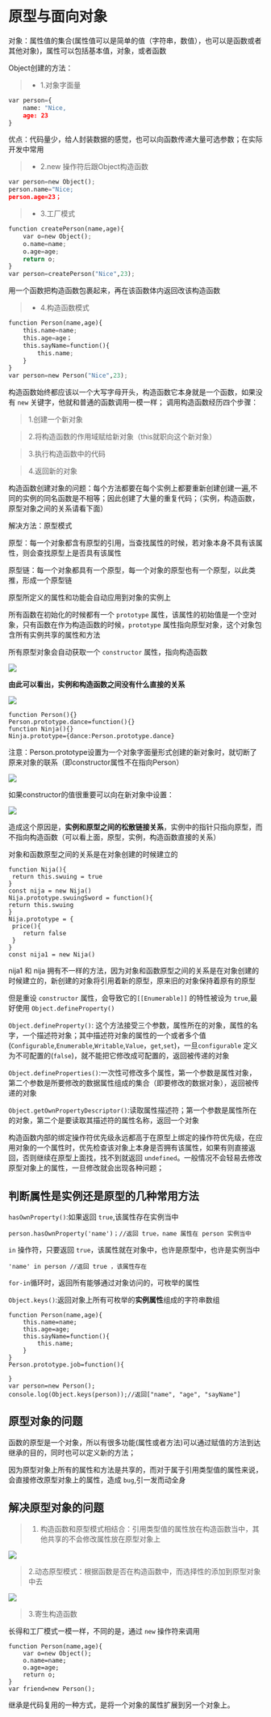 # 原型与面向对象

对象：属性值的集合(属性值可以是简单的值（字符串，数值），也可以是函数或者其他对象)，属性可以包括基本值，对象，或者函数

Object创建的方法：
>* 1.对象字面量
```python
var person={
    name: "Nice,
    age: 23
}
```
优点：代码量少，给人封装数据的感觉，也可以向函数传递大量可选参数；在实际开发中常用

>* 2.new 操作符后跟Object构造函数
```python
var person=new Object();
person.name="Nice;
person.age=23；
```
>* 3.工厂模式
```python
function createPerson(name,age){
    var o=new Object();
    o.name=name;
    o.age=age;
    return o;
}
var person=createPerson("Nice",23);
```
用一个函数把构造函数包裹起来，再在该函数体内返回改该构造函数

>* 4.构造函数模式
```python
function Person(name,age){
    this.name=name;
    this.age=age；
    this.sayName=function(){
        this.name;
    }
}
var person=new Person("Nice",23);
```
构造函数始终都应该以一个大写字母开头，构造函数它本身就是一个函数，如果没有 `new` 关键字，他就和普通的函数调用一模一样；
调用构造函数经历四个步骤：
> 1.创建一个新对象

> 2.将构造函数的作用域赋给新对象（this就职向这个新对象）

> 3.执行构造函数中的代码

> 4.返回新的对象

构造函数创建对象的问题：每个方法都要在每个实例上都要重新创建创建一遍,不同的实例的同名函数是不相等；因此创建了大量的重复代码；（实例，构造函数，原型对象之间的关系请看下面）

解决方法：原型模式

原型：每一个对象都含有原型的引用，当查找属性的时候，若对象本身不具有该属性，则会查找原型上是否具有该属性

原型链：每一个对象都具有一个原型，每一个对象的原型也有一个原型，以此类推，形成一个原型链

原型所定义的属性和功能会自动应用到对象的实例上

所有函数在初始化的时候都有一个 `prototype` 属性，该属性的初始值是一个空对象，只有函数在作为构造函数的时候，`prototype` 属性指向原型对象，这个对象包含所有实例共享的属性和方法

所有原型对象会自动获取一个 `constructor` 属性，指向构造函数

<img src='img/constructor.png'/>

**由此可以看出，实例和构造函数之间没有什么直接的关系**

<img src='img/prototype.png'/>

```
function Person(){}
Person.prototype.dance=function(){}
function Ninja(){}
Ninja.prototype={dance:Person.prototype.dance}
```

 注意：Person.prototype设置为一个对象字面量形式创建的新对象时，就切断了原来对象的联系（即constructor属性不在指向Person）

<img src='img/constructor 1.png'/>

如果constructor的值很重要可以向在新对象中设置：

<img src="img/constructor 2.png"/>

造成这个原因是，**实例和原型之间的松散链接关系**，实例中的指针只指向原型，而不指向构造函数（可以看上面，原型，实例，构造函数直接的关系）

对象和函数原型之间的关系是在对象创建的时候建立的

```
function Nija(){
 return this.swuing = true
}
const nija = new Nija()
Nija.prototype.swuingSword = function(){
return this.swuing
}
Nija.prototype = {
 price(){
    return false
 }
}
const nija1 = new Nija()
```
nija1 和 nija 拥有不一样的方法，因为对象和函数原型之间的关系是在对象创建的时候建立的，新创建的对象将引用着新的原型，原来旧的对象保持着原有的原型

但是重设 `constructor` 属性，会导致它的`[[Enumerable]]` 的特性被设为 `true`,最好使用 `Object.defineProperty()`

`Object.defineProperty()`: 这个方法接受三个参数，属性所在的对象，属性的名字，一个描述符对象；其中描述符对象的属性的一个或者多个值(`Configurable`,`Enumerable`,`Writable`,`Value`，`get`,`set`)，一旦`configurable` 定义为不可配置的(`false`)，就不能把它修改成可配置的，返回被传递的对象

`Object.defineProperties()`:一次性可修改多个属性，第一个参数是属性对象，第二个参数是所要修改的数据属性组成的集合（即要修改的数据对象），返回被传递的对象

`Object.getOwnPropertyDescriptor()`:读取属性描述符；第一个参数是属性所在的对象，第二个是要读取其描述符的属性名称，返回一个对象

构造函数内部的绑定操作符优先级永远都高于在原型上绑定的操作符优先级，在应用对象的一个属性时，优先检查该对象上本身是否拥有该属性，如果有则直接返回，否则继续在原型上面找，找不到就返回 `undefined`。一般情况不会轻易去修改原型对象上的属性，一旦修改就会出现各种问题；

## 判断属性是实例还是原型的几种常用方法
`hasOwnProperty()`:如果返回 `true`,该属性存在实例当中
```
person.hasOwnProperty('name')；//返回 true，name 属性在 person 实例当中
```

`in` 操作符，只要返回 `true`，该属性就在对象中，也许是原型中，也许是实例当中
```
'name' in person //返回 true ，该属性存在
```
`for-in`循环时，返回所有能够通过对象访问的，可枚举的属性

`Object.keys()`:返回对象上所有可枚举的**实例属性**组成的字符串数组
```
function Person(name,age){
    this.name=name;
    this.age=age;
    this.sayName=function(){
        this.name;
    }
}
Person.prototype.job=function(){

}
var person=new Person();
console.log(Object.keys(person));//返回["name", "age", "sayName"]
```
## 原型对象的问题
函数的原型是一个对象，所以有很多功能(属性或者方法)可以通过赋值的方法到达继承的目的，同时也可以定义新的方法；

因为原型对象上所有的属性和方法是共享的，而对于属于引用类型值的属性来说，会直接修改原型对象上的属性，造成 `bug`,引一发而动全身

## 解决原型对象的问题

> 1. 构造函数和原型模式相结合：引用类型值的属性放在构造函数当中，其他共享的不会修改属性放在原型对象上

<img src="img/con1.png"/>

> 2.动态原型模式：根据函数是否在构造函数中，而选择性的添加到原型对象中去

<img src="img/6.2.5.png"/>

> 3.寄生构造函数

长得和工厂模式一模一样，不同的是，通过 `new` 操作符来调用
```
function Person(name,age){
    var o=new Object();
    o.name=name;
    o.age=age;
    return o;
}
var friend=new Person();
```

继承是代码复用的一种方式，是将一个对象的属性扩展到另一个对象上。

